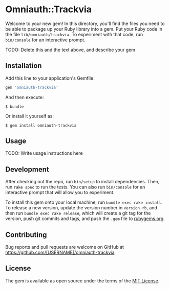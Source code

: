 # Omniauth::Trackvia

Welcome to your new gem! In this directory, you'll find the files you need to be able to package up your Ruby library into a gem. Put your Ruby code in the file `lib/omniauth/trackvia`. To experiment with that code, run `bin/console` for an interactive prompt.

TODO: Delete this and the text above, and describe your gem

## Installation

Add this line to your application's Gemfile:

```ruby
gem 'omniauth-trackvia'
```

And then execute:

    $ bundle

Or install it yourself as:

    $ gem install omniauth-trackvia

## Usage

TODO: Write usage instructions here

## Development

After checking out the repo, run `bin/setup` to install dependencies. Then, run `rake spec` to run the tests. You can also run `bin/console` for an interactive prompt that will allow you to experiment.

To install this gem onto your local machine, run `bundle exec rake install`. To release a new version, update the version number in `version.rb`, and then run `bundle exec rake release`, which will create a git tag for the version, push git commits and tags, and push the `.gem` file to [rubygems.org](https://rubygems.org).

## Contributing

Bug reports and pull requests are welcome on GitHub at https://github.com/[USERNAME]/omniauth-trackvia.

## License

The gem is available as open source under the terms of the [MIT License](https://opensource.org/licenses/MIT).
